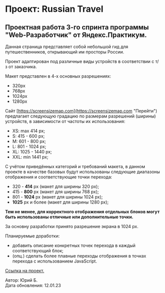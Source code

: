 # Проект: Russian Travel  
  
## Проектная работа 3-го спринта программы "Web-Разработчик" от Яндекс.Практикум.  
  
Данная страница представляет собой небольшой гид для путешественников, открывающий им просторы России.  
  
Проект адаптирован под различные виды устройств в соответствии с т/з от заказчика.  
  
Макет представлен в 4-х основных разрешениях:  
* 320px  
* 768px  
* 1024px  
* 1280px  
  
Сайт [https://screensizemap.com](https://screensizemap.com "Перейти") предлагает следующую градацию по размерам разрешений (ширины) устройств, в зависимости от частоты их использования:  
* XS: max 414 px;  
* S: 415 - 600 px;  
* M: 601 - 800 px;  
* L: 801 - 1024 px;  
* XL: 1025 - 1440 px;  
* XXL: min 1441 px;  
  
С учётом приведённых категорий и требований макета, в данном проекте в качестве базовых будут использованы следующие диапазоны отображения и соответствующие точки перехода:  
* 320 - **414** px (макет для ширины 320 px);
* 415 - **800** px (макет для ширины 768 px);  
* 801 - **1024** px (макет для ширины 1024 px);  
* **1025** px и более (макет для ширины 1280 px);  
  
__Тем не менее, для корректного отображения отдельных блоков могут быть использованы отличные или дополнительные точки.__  
  
За основну разработки принято разрешение экрана в 1024 px.  
  
Планируемые доработки:  
* добавить описание конкретных точек перехода в каждый соответствующий блок;  
* (опц.) сделать более плавные переходы отображения в точках перехода с использованием JavaScript.    
  
[Ссылка на проект.](https://screensizemap.com "Перейти")  
  
Автор: Юрий Б.  
Дата обновления: 12.01.23  

